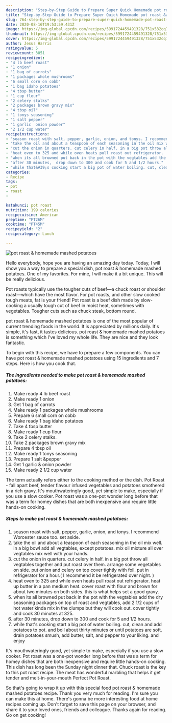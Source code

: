 ```yaml
---
description: "Step-by-Step Guide to Prepare Super Quick Homemade pot roast &amp;amp; homemade mashed potatoes"
title: "Step-by-Step Guide to Prepare Super Quick Homemade pot roast &amp;amp; homemade mashed potatoes"
slug: 764-step-by-step-guide-to-prepare-super-quick-homemade-pot-roast-and-amp-homemade-mashed-potatoes
date: 2020-08-16T19:53:59.431Z
image: https://img-global.cpcdn.com/recipes/5991724459491328/751x532cq70/pot-roast-homemade-mashed-potatoes-recipe-main-photo.jpg
thumbnail: https://img-global.cpcdn.com/recipes/5991724459491328/751x532cq70/pot-roast-homemade-mashed-potatoes-recipe-main-photo.jpg
cover: https://img-global.cpcdn.com/recipes/5991724459491328/751x532cq70/pot-roast-homemade-mashed-potatoes-recipe-main-photo.jpg
author: Jesus Harris
ratingvalue: 5
reviewcount: 3851
recipeingredient:
- "4 lb beef roast"
- "1 onion"
- "1 bag of carrots"
- "1 packages whole mushrooms"
- "6 small corn on cobb"
- "1 bag idaho potatoes"
- "4 tbsp butter"
- "1 cup flour"
- "2 celery stalks"
- "2 packages brown gravy mix"
- "4 tbsp oil"
- "1 tonys seasoning"
- "1 salt pepper"
- "1 garlic  onion powder"
- "2 1/2 cup water"
recipeinstructions:
- "season roast with salt, pepper, garlic, onion, and tonys. I recommend Worcester sauce too. set aside."
- "take the oil and about a teaspoon of each seasoning in the oil mix well. in a big bowl add all vegtables, except potatoes.  mix oil mixture all over vegtables mix well with your hands."
- "cut the onion in quarters. cut celery in half. in a big pot throw all vegtables together and put roast over them. arrange some vegetables on side. put onion and celery on top cover tightly with foil. put in refrigerator for a hour.( I recommend it be refrigerated over night. )"
- "heat oven to 325 and while oven heats pull roast out refrigerator.  heat up butter in a pan medium heat. cover roast with flour and brown for about two minutes on both sides. this is what helps set a good gravy."
- "when its all browned put back in the pot with the vegtables add the dry seasoning packages on top of roast and vegtables,  add 2 1/2 cups of hot water kinda mix in the clumps but they will cook out. cover tightly and cook 30 minutes at 325."
- "after 30 minutes,  drop down to 300 and cook for 5 and 1/2 hours."
- "while that&#39;s cooking start a big pot of water boiling. cut, clean and add potatoes to pot. and boil about thirty minutes or until potatoes are soft. drain potatoes smush, add butter, salt, and pepper to your liking. and enjoy"
categories:
- Recipe
tags:
- pot
- roast
- 

katakunci: pot roast  
nutrition: 199 calories
recipecuisine: American
preptime: "PT26M"
cooktime: "PT45M"
recipeyield: "2"
recipecategory: Lunch

---
```



![pot roast &amp; homemade mashed potatoes](https://img-global.cpcdn.com/recipes/5991724459491328/751x532cq70/pot-roast-homemade-mashed-potatoes-recipe-main-photo.jpg)

Hello everybody, hope you are having an amazing day today. Today, I will show you a way to prepare a special dish, pot roast &amp; homemade mashed potatoes. One of my favorites. For mine, I will make it a bit unique. This will be really delicious.

Pot roasts typically use the tougher cuts of beef—a chuck roast or shoulder roast—which have the most flavor. For pot roasts, and other slow cooked tough meats, fat is your friend! Pot roast is a beef dish made by slow-cooking a usually tough cut of beef in moist heat, sometimes with vegetables. Tougher cuts such as chuck steak, bottom round.

pot roast &amp; homemade mashed potatoes is one of the most popular of current trending foods in the world. It is appreciated by millions daily. It's simple, it's fast, it tastes delicious. pot roast &amp; homemade mashed potatoes is something which I've loved my whole life. They are nice and they look fantastic.


To begin with this recipe, we have to prepare a few components. You can have pot roast &amp; homemade mashed potatoes using 15 ingredients and 7 steps. Here is how you cook that.

<!--inarticleads1-->

##### The ingredients needed to make pot roast &amp; homemade mashed potatoes:

1. Make ready 4 lb beef roast
1. Make ready 1 onion
1. Get 1 bag of carrots
1. Make ready 1 packages whole mushrooms
1. Prepare 6 small corn on cobb
1. Make ready 1 bag idaho potatoes
1. Take 4 tbsp butter
1. Make ready 1 cup flour
1. Take 2 celery stalks.
1. Take 2 packages brown gravy mix
1. Prepare 4 tbsp oil
1. Make ready 1 tonys seasoning
1. Prepare 1 salt &amp;pepper
1. Get 1 garlic &amp; onion powder
1. Make ready 2 1/2 cup water


The term actually refers either to the cooking method or the dish. Pot Roast - fall apart beef, tender flavour infused vegetables and potatoes smothered in a rich gravy. It&#39;s mouthwateringly good, yet simple to make, especially if you use a slow cooker. Pot roast was a one-pot wonder long before that was a term for homey dishes that are both inexpensive and require little hands-on cooking. 

<!--inarticleads2-->

##### Steps to make pot roast &amp; homemade mashed potatoes:

1. season roast with salt, pepper, garlic, onion, and tonys. I recommend Worcester sauce too. set aside.
1. take the oil and about a teaspoon of each seasoning in the oil mix well. in a big bowl add all vegtables, except potatoes.  mix oil mixture all over vegtables mix well with your hands.
1. cut the onion in quarters. cut celery in half. in a big pot throw all vegtables together and put roast over them. arrange some vegetables on side. put onion and celery on top cover tightly with foil. put in refrigerator for a hour.( I recommend it be refrigerated over night. )
1. heat oven to 325 and while oven heats pull roast out refrigerator.  heat up butter in a pan medium heat. cover roast with flour and brown for about two minutes on both sides. this is what helps set a good gravy.
1. when its all browned put back in the pot with the vegtables add the dry seasoning packages on top of roast and vegtables,  add 2 1/2 cups of hot water kinda mix in the clumps but they will cook out. cover tightly and cook 30 minutes at 325.
1. after 30 minutes,  drop down to 300 and cook for 5 and 1/2 hours.
1. while that&#39;s cooking start a big pot of water boiling. cut, clean and add potatoes to pot. and boil about thirty minutes or until potatoes are soft. drain potatoes smush, add butter, salt, and pepper to your liking. and enjoy


It&#39;s mouthwateringly good, yet simple to make, especially if you use a slow cooker. Pot roast was a one-pot wonder long before that was a term for homey dishes that are both inexpensive and require little hands-on cooking. This dish has long been the Sunday night dinner that. Chuck roast is the key to this pot roast recipe. The meat has wonderful marbling that helps it get tender and melt-in-your-mouth Perfect Pot Roast. 

So that's going to wrap it up with this special food pot roast &amp; homemade mashed potatoes recipe. Thank you very much for reading. I'm sure you can make this at home. There's gonna be more interesting food at home recipes coming up. Don't forget to save this page on your browser, and share it to your loved ones, friends and colleague. Thanks again for reading. Go on get cooking!
